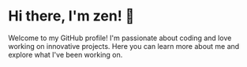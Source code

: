 # Hi there, I'm zen! 👋

Welcome to my GitHub profile! I'm passionate about coding and love working on innovative projects. Here you can learn more about me and explore what I've been working on.
